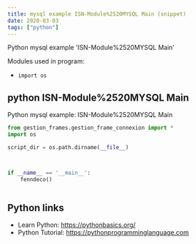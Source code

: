 ```yaml
---
title: mysql example ISN-Module%2520MYSQL Main (snippet)
date: 2020-03-03
tags: ["python"]
---
```

Python mysql example 'ISN-Module%2520MYSQL Main'


Modules used in program: 
* `import os`

## python ISN-Module%2520MYSQL Main

Python mysql example: ISN-Module%2520MYSQL Main

```python
from gestion_frames.gestion_frame_connexion import *
import os

script_dir = os.path.dirname(__file__)



if __name__ == '__main__':
    fenndeco()



```

## Python links

- Learn Python: https://pythonbasics.org/
- Python Tutorial: https://pythonprogramminglanguage.com
